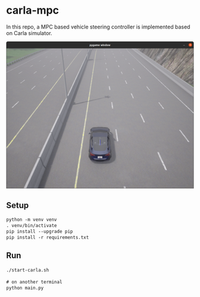 # carla-mpc

In this repo, a MPC based vehicle steering controller is implemented based on Carla simulator.

![image](https://github.com/bennylu/carla-mpc/blob/master/screenshot.png)

## Setup
```
python -m venv venv
. venv/bin/activate
pip install --upgrade pip
pip install -r requirements.txt
```

## Run
```
./start-carla.sh

# on another terminal
python main.py
```
